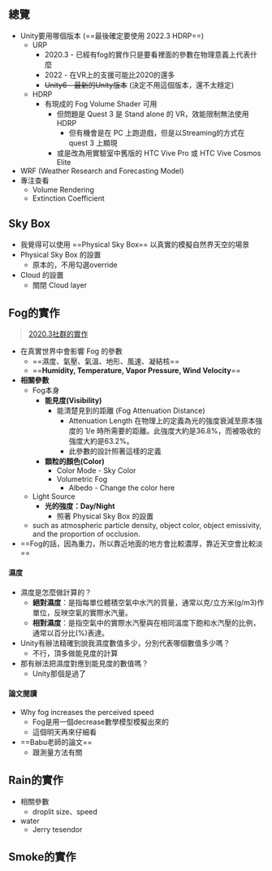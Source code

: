 ## 總覽
- Unity要用哪個版本 (==最後確定要使用 2022.3 HDRP==)
	- URP
		- 2020.3 - 已經有fog的實作只是要看裡面的參數在物理意義上代表什麼
		- 2022 - 在VR上的支援可能比2020的還多
		- ~~Unity6 - 最新的Unity版本~~ (決定不用這個版本，還不太穩定)
	- HDRP
		- 有現成的 Fog Volume Shader 可用
			- 但問題是 Quest 3 是 Stand alone 的 VR，效能限制無法使用 HDRP
				- 但有機會是在 PC 上跑遊戲，但是以Streaming的方式在 quest 3 上顯現
			- 或是改為用實驗室中舊版的 HTC Vive Pro 或 HTC Vive Cosmos Elite
- WRF (Weather Research and Forecasting Model)
- 專注查看
	- Volume Rendering
	- Extinction Coefficient
## Sky Box
- 我覺得可以使用 ==Physical Sky Box== 以真實的模擬自然界天空的場景
- Physical Sky Box 的設置
	- 原本的，不用勾選override
- Cloud 的設置
	- 關閉 Cloud layer
## Fog的實作
> [2020.3社群的實作](https://www.reddit.com/r/Unity3D/comments/rioi8d/released_a_free_pseudovolumetric_textureless/?utm_source=chatgpt.com)
- 在真實世界中會影響 Fog 的參數
	- ==濕度、氣壓、氣溫、地形、風速、凝結核==
	- ==**Humidity, Temperature, Vapor Pressure, Wind Velocity**==
- **相關參數**
	- Fog本身
		- **能見度(Visibility)**
			- 能清楚見到的距離 (Fog Attenuation Distance)
				- Attenuation Length 在物理上的定義為光的強度衰減至原本強度的 1/e 時所需要的距離。此強度大約是36.8%，而被吸收的強度大約是63.2%。
				- 此參數的設計照著這樣的定義
		- **顆粒的顏色(Color)**
			- Color Mode - Sky Color
			- Volumetric Fog
				- Albedo - Change the color here
	- Light Source
		- **光的強度：Day/Night**
			- 照著 Physical Sky Box 的設置
	- such as atmospheric particle density, object color, object emissivity, and the proportion of occlusion.
- ==Fog的話，因為重力，所以靠近地面的地方會比較濃厚，靠近天空會比較淡==
#### 濕度
- 濕度是怎麼做計算的？
	- **絕對濕度**：是指每單位體積空氣中水汽的質量，通常以克/立方米(g/m3)作單位，反映空氣的實際水汽量。
	- **相對濕度**：是指空氣中的實際水汽壓與在相同溫度下飽和水汽壓的比例，通常以百分比(%)表達。
- Unity有辦法精確到說我濕度數值多少，分別代表哪個數值多少嗎？
	- 不行，頂多做能見度的計算
- 那有辦法把濕度對應到能見度的數值嗎？
	- Unity那個是過了
#### 論文閱讀
- Why fog increases the perceived speed
	- Fog是用一個decrease數學模型模擬出來的
	- 這個明天再來仔細看
- ==Babu老師的論文==
	- 跟測量方法有關
## Rain的實作
- 相關參數
	- droplit size、speed
- water
	- Jerry tesendor
## Smoke的實作